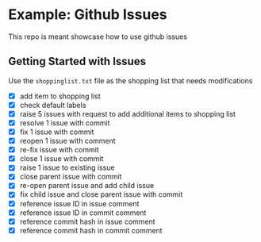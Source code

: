 # Example: Github Issues
This repo is meant showcase how to use github issues

## Getting Started with Issues
Use the `shoppinglist.txt` file as the shopping list that needs modifications

- [x] add item to shopping list
- [x] check default labels
- [x] raise 5 issues with request to add additional items to shopping list
- [x] resolve 1 issue with commit
- [x] fix 1 issue with commit
- [x] reopen 1 issue with comment
- [x] re-fix issue with commit
- [x] close 1 issue with commit
- [x] raise 1 issue to existing issue
- [x] close parent issue with commit
- [x] re-open parent issue and add child issue
- [x] fix child issue and close parent issue with commit
- [x] reference issue ID in issue comment
- [x] reference issue ID in commit comment
- [x] reference commit hash in issue comment
- [x] reference commit hash in commit comment